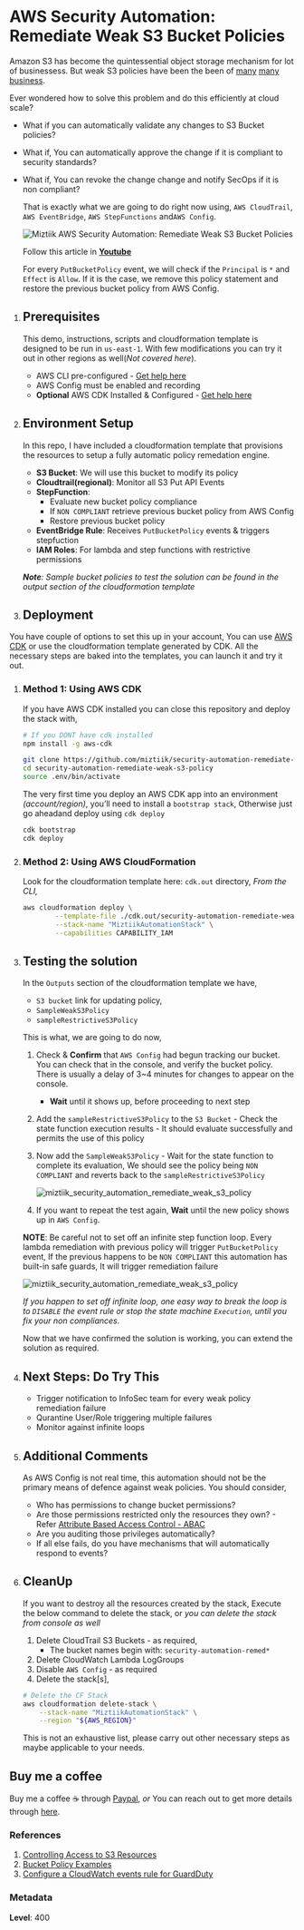 # AWS Security Automation: Remediate Weak S3 Bucket Policies

Amazon S3 has become the quintessential object storage mechanism for lot of businessess. But weak S3 policies have been the been of [many](https://www.engadget.com/2018/08/09/amazon-aws-error-exposes-31-000-godaddy-servers) [many](https://www.skyhighnetworks.com/cloud-security-blog/verizon-data-breach-two-easy-steps-to-prevent-aws-s3-leaks/) [business](https://businessinsights.bitdefender.com/worst-amazon-breaches). 

Ever wondered how to solve this problem and do this efficiently at cloud scale?

- What if you can automatically validate any changes to S3 Bucket policies?
- What if, You can automatically approve the change if it is compliant to security standards?
- What if, You can revoke the change change and notify SecOps if it is non compliant?

    That is exactly what we are going to do right now using, `AWS CloudTrail`, `AWS EventBridge`, `AWS StepFunctions` and`AWS Config`.

  ![Miztiik AWS Security Automation: Remediate Weak S3 Bucket Policies](images/miztiik_security_automation_remediate_weak_s3_policy_architecture.png)

  Follow this article in **[Youtube](https://www.youtube.com/c/ValaxyTechnologies)**

  For every `PutBucketPolicy` event, we will check if the `Principal` is `*` and `Effect` is `Allow`. If it is the case, we remove this policy statement and restore the previous bucket policy from AWS Config.

1. ## Prerequisites

    This demo, instructions, scripts and cloudformation template is designed to be run in `us-east-1`. With few modifications you can try it out in other regions as well(_Not covered here_).

    - AWS CLI pre-configured - [Get help here](https://youtu.be/TPyyfmQte0U)
    - AWS Config must be enabled and recording
    - **Optional** AWS CDK Installed & Configured - [Get help here](https://www.youtube.com/watch?v=MKwxpszw0Rc)

1. ## Environment Setup

    In this repo, I have included a cloudformation template that provisions the resources to setup a fully automatic policy remedation engine.

    - **S3 Bucket**: We will use this bucket to modify its policy
    - **Cloudtrail(regional)**: Monitor all S3 Put API Events
    - **StepFunction**:
        - Evaluate new bucket policy compliance
        - If `NON COMPLIANT` retrieve previous bucket policy from AWS Config
        - Restore previous bucket policy
    - **EventBridge Rule**: Receives `PutBucketPolicy` events & triggers stepfuction
    - **IAM Roles**: For lambda and step functions with restrictive permissions

    _**Note**: Sample bucket policies to test the solution can be found in the output section of the cloudformation template_

1. ## Deployment

  You have couple of options to set this up in your account, You can use [AWS CDK](https://www.youtube.com/watch?v=MKwxpszw0Rc) or use the cloudformation template generated by CDK. All the necessary steps are baked into the templates, you can launch it and try it out.

  1. ### Method 1: Using AWS CDK

      If you have AWS CDK installed you can close this repository and deploy the stack with,

        ```sh
        # If you DONT have cdk installed
        npm install -g aws-cdk

        git clone https://github.com/miztiik/security-automation-remediate-weak-s3-policy.git
        cd security-automation-remediate-weak-s3-policy
        source .env/bin/activate
        ```

      The very first time you deploy an AWS CDK app into an environment _(account/region)_, you’ll need to install a `bootstrap stack`, Otherwise just go aheadand   deploy using `cdk deploy`

        ```sh
        cdk bootstrap
        cdk deploy
        ```

  1. ### Method 2: Using AWS CloudFormation

      Look for the cloudformation template here: `cdk.out` directory, _From the CLI,_

        ```sh
        aws cloudformation deploy \
                --template-file ./cdk.out/security-automation-remediate-weak-s3-policy.template.json \
                --stack-name "MiztiikAutomationStack" \
                --capabilities CAPABILITY_IAM
        ```

1. ## Testing the solution

    In the `Outputs` section of the cloudformation template we have,

    - `S3 bucket` link for updating policy,
    - `SampleWeakS3Policy`
    - `sampleRestrictiveS3Policy`

    This is what, we are going to do now,

    1. Check & **Confirm** that `AWS Config` had begun tracking our bucket. You can check that in the console, and verify the bucket policy. There is usually a delay of 3~4 minutes for changes to appear on the console.
        - **Wait** until it shows up, before proceeding to next step
    1. Add the `sampleRestrictiveS3Policy` to the `S3 Bucket` - Check the state function execution results - It should evaluate successfully and permits the use of this policy
    1. Now add the `SampleWeakS3Policy` - Wait for the state function to complete its evaluation, We should see the policy being `NON COMPLIANT` and reverts back to the `sampleRestrictiveS3Policy`

        ![miztiik_security_automation_remediate_weak_s3_policy](images/miztiik_security_automation_remediate_weak_s3_policy_success_00.png)

    1. If you want to repeat the test again,  **Wait** until the new policy shows up in `AWS Config`.

    **NOTE**: Be careful not to set off an infinite step function loop. Every lambda remediation with previous policy will trigger `PutBucketPolicy` event, If the previous happens to be `NON COMPLIANT` this automation has built-in safe guards, It will trigger remediation failure

    ![miztiik_security_automation_remediate_weak_s3_policy](images/miztiik_security_automation_remediate_weak_s3_policy_failure_00.png)

    _If you happen to set off infinite loop, one easy way to break the loop is to `DISABLE` the event rule or stop the state machine `Execution`, until you fix your non compliances._

    Now that we have confirmed the solution is working, you can extend the solution as required.

1. ## Next Steps: Do Try This

    - Trigger notification to InfoSec team for every weak policy remediation failure
    - Qurantine User/Role triggering multiple failures
    - Monitor against infinite loops

1. ## Additional Comments

    As AWS Config is not real time, this automation should not be the primary means of defence against weak policies. You should consider,

    - Who has permissions to change bucket permissions?
    - Are those permissions restricted only the resources they own? - Refer [Attribute Based Access Control - ABAC](https://github.com/miztiik/dev-sec-ops/tree/master/s3-restrict-object-access-based-on-tags-abac)
    - Are you auditing those privileges automatically?
    - If all else fails, do you have mechanisms that will automatically respond to events?

1. ## CleanUp

    If you want to destroy all the resources created by the stack, Execute the below command to delete the stack, or _you can delete the stack from console as well_

    1. Delete CloudTrail S3 Buckets - as required,
        - The bucket names begin with:  `security-automation-remed*`
    1. Delete CloudWatch Lambda LogGroups
    1. Disable `AWS Config` - as required
    1. Delete the stack[s],

    ```bash
    # Delete the CF Stack
    aws cloudformation delete-stack \
        --stack-name "MiztiikAutomationStack" \
        --region "${AWS_REGION}"
    ```

    This is not an exhaustive list, please carry out other necessary steps as maybe applicable to your needs.

## Buy me a coffee

Buy me a coffee ☕ through [Paypal](https://paypal.me/valaxy), _or_ You can reach out to get more details through [here](https://youtube.com/c/valaxytechnologies/about).

### References

1. [Controlling Access to S3 Resources](https://aws.amazon.com/blogs/security/iam-policies-and-bucket-policies-and-acls-oh-my-controlling-access-to-s3-resources/)
1. [Bucket Policy Examples](https://docs.aws.amazon.com/AmazonS3/latest/dev//example-bucket-policies.html)
1. [Configure a CloudWatch events rule for GuardDuty](https://aws.amazon.com/premiumsupport/knowledge-center/guardduty-cloudwatch-sns-rule/)

### Metadata

**Level**: 400
